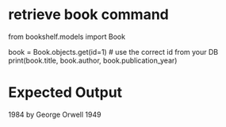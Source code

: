 # retrieve book command

from bookshelf.models import Book

book = Book.objects.get(id=1)   # use the correct id from your DB
print(book.title, book.author, book.publication_year)

# Expected Output
1984 by George Orwell 1949